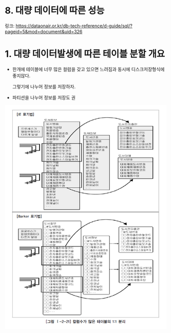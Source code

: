 # 8. 대량 데이터에 따른 성능

링크: https://dataonair.or.kr/db-tech-reference/d-guide/sql/?pageid=5&mod=document&uid=326

# **1. 대량 데이터발생에 따른 테이블 분할 개요**

- 한개에 테이블에 너무 많은 컬럼을 갖고 있으면 느려짐과 동시에 디스크저장형식에 좋지않다.
    
    그렇기에 나누어 정보를 저장하자.
    
- 파티션을 나누어 정보를 저장도 권

![Untitled](Untitled.png)